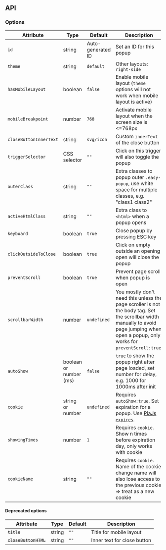 ## API

### Options

| Attribute              | Type                   | Default           | Description                                                                                                                                                                             | 
|------------------------|------------------------|-------------------|-----------------------------------------------------------------------------------------------------------------------------------------------------------------------------------------|
| `id`                   | string                 | Auto-generated ID | Set an ID for this popup                                                                                                                                                                |
| `theme`                | string                 | `default`         | Other layouts: `right-side`                                                                                                                                                             |
| `hasMobileLayout`      | boolean                | `false`           | Enable mobile layout (`theme` options will not work when mobile layout is active)                                                                                                       |
| `mobileBreakpoint`     | number                 | `768`             | Activate mobile layout when the screen size is <=768px                                                                                                                                  |
| `closeButtonInnerText` | string                 | `svg/icon`        | Custom `innerText` of the close button                                                                                                                                                  |
| `triggerSelector`      | CSS selector           | `""`              | Click on this trigger will also toggle the popup                                                                                                                                        |
| `outerClass`           | string                 | `""`              | Extra classes to popup outer `.easy-popup`, use white space for multiple classes, e.g. "class1 class2"                                                                                  |
| `activeHtmlClass`      | string                 | `""`              | Extra class to `<html>` when a popup opens                                                                                                                                              |
| `keyboard`             | boolean                | `true`            | Close popup by pressing ESC key                                                                                                                                                         |
| `clickOutsideToClose`  | boolean                | `true`            | Click on empty outside an opening open will close the popup                                                                                                                             |
| `preventScroll`        | boolean                | `true`            | Prevent page scroll when popup is open                                                                                                                                                  |
| `scrollbarWidth`       | number                 | `undefined`       | You mostly don't need this unless the page scroller is not the body tag. Set the scrollbar width manually to avoid page jumping when open a popup, only works for `preventScroll:true`. |
| `autoShow`             | boolean or number (ms) | `false`           | `true` to show the popup right after page loaded, set number for delay, e.g. 1000 for 1000ms after init                                                                                 |
| `cookie`               | string or number       | `undefined`       | Requires `autoShow:true`. Set expiration for a popup. Use [PiaJs `expires`](https://github.com/phucbm/pia#set-expires).                                                                 |
| `showingTimes`         | number                 | `1`               | Requires `cookie`. Show n times before expiration day, only works with cookie                                                                                                           |
| `cookieName`           | string                 | `""`              | Requires `cookie`. Name of the cookie, change name will also lose access to the previous cookie => treat as a new cookie                                                                |

#### Deprecated options

| Attribute             | Type   | Default | Description                 | 
|-----------------------|--------|---------|-----------------------------|
| ~~`title`~~           | string | `""`    | Title for mobile layout     |
| ~~`closeButtonHTML`~~ | string | `""`    | Inner text for close button |